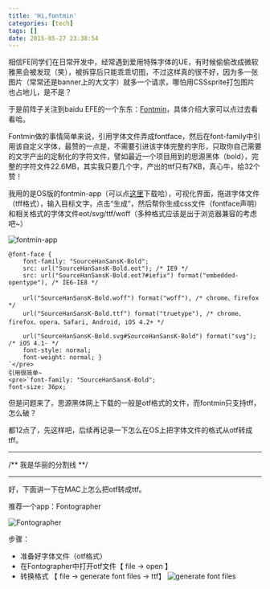```yaml
---
title: 'Hi,fontmin'
categories: [tech]
tags: []
date: 2015-05-27 23:38:54
---
```


相信FE同学们在日常开发中，经常遇到爱用特殊字体的UE，有时候偷偷改成微软雅黑会被发现（笑），被拆穿后只能乖乖切图，不过这样真的很不好，因为多一张图片（常常还是banner上的大文字）就多一个请求，哪怕用CSSsprite打包图片也占地儿，是不是？

于是前阵子关注到baidu EFE的一个东东：[Fontmin](http://ecomfe.github.io/fontmin/)，具体介绍大家可以点过去看看哈。

Fontmin做的事情简单来说，引用字体文件弄成fontface，然后在font-family中引用该自定义字体，最赞的一点是，不需要引进该字体完整的字形，只取你自己需要的文字产出的定制化的字符文件，譬如最近一个项目用到的思源黑体（bold），完整的字符文件22.6MB，其实我只要几个字，产出的ttf只有7KB，真心牛，给32个赞！
<!--more-->

我用的是OS版的fontmin-app（可以点[这里](https://github.com/ecomfe/fontmin-app/releases)下载哈），可视化界面，拖进字体文件（tff格式），输入目标文字，点击“生成”，然后帮你生成css文件（fontface声明）和相关格式的字体文件eot/svg/ttf/woff（多种格式应该是出于浏览器兼容的考虑吧~）

![](https://cdn.sinacloud.net/woodysblog/fontmin/1.jpg "fontmin-app")

    @font-face {
        font-family: "SourceHanSansK-Bold";
        src: url("SourceHanSansK-Bold.eot"); /* IE9 */
        src: url("SourceHanSansK-Bold.eot?#iefix") format("embedded-opentype"), /* IE6-IE8 */

        url("SourceHanSansK-Bold.woff") format("woff"), /* chrome、firefox */
        url("SourceHanSansK-Bold.ttf") format("truetype"), /* chrome、firefox、opera、Safari, Android, iOS 4.2+ */

        url("SourceHanSansK-Bold.svg#SourceHanSansK-Bold") format("svg"); /* iOS 4.1- */
        font-style: normal;
        font-weight: normal; }
    `</pre>
    引用很简单~
    <pre>`font-family: "SourceHanSansK-Bold";
    font-size: 36px;

但是问题来了，思源黑体网上下载的一般是otf格式的文件，而fontmin只支持tff，怎么破？

都12点了，先这样吧，后续再记录一下怎么在OS上把字体文件的格式从otf转成tff。

* * *

/** 我是华丽的分割线 **/

* * *

好，下面讲一下在MAC上怎么把otf转成ttf。

推荐一个app：Fontographer

![](https://cdn.sinacloud.net/woodysblog/fontmin/2.jpg "Fontographer")

步骤：

*   准备好字体文件（otf格式）
*   在Fontographer中打开otf文件【 file -&gt; open 】
*   转换格式 【 file -&gt; generate font files -&gt; ttf】
![](https://cdn.sinacloud.net/woodysblog/fontmin/3.jpg "generate font files")
